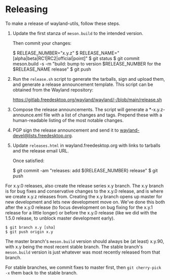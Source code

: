 Releasing
=========

To make a release of wayland-utils, follow these steps.

1. Update the first stanza of `meson.build` to the intended version.

   Then commit your changes:

	$ RELEASE_NUMBER="x.y.z"
	$ RELEASE_NAME="[alpha|beta|RC1|RC2|official|point]"
	$ git status
	$ git commit meson.build -s -m "build: bump to version $RELEASE_NUMBER for the $RELEASE_NAME release"
	$ git push

2. Run the `release.sh` script to generate the tarballs, sign and upload them,
   and generate a release announcement template.  This script can be obtained
   from the Wayland repository:

   https://gitlab.freedesktop.org/wayland/wayland/-/blob/main/release.sh

3. Compose the release announcements.  The script will generate a *-x.y.z-announce.eml
   file with a list of changes and tags.  Prepend these with a human-readable
   listing of the most notable changes.

4. PGP sign the release announcement and send it to
   <wayland-devel@lists.freedesktop.org>.

5. Update `releases.html` in wayland.freedesktop.org with links to tarballs and
   the release email URL.

   Once satisfied:

	$ git commit -am "releases: add ${RELEASE_NUMBER} release"
	$ git push

For x.y.0 releases, also create the release series x.y branch.  The x.y branch
is for bug fixes and conservative changes to the x.y.0 release, and is where we
create x.y.z releases from.  Creating the x.y branch opens up master for new
development and lets new development move on.  We've done this both after the
x.y.0 release (to focus development on bug fixing for the x.y.1 release for a
little longer) or before the x.y.0 release (like we did with the 1.5.0 release,
to unblock master development early).

	$ git branch x.y [sha]
	$ git push origin x.y

The master branch's `meson.build` version should always be (at least) x.y.90,
with x.y being the most recent stable branch.  The stable branch's `meson.build`
version is just whatever was most recently released from that branch.

For stable branches, we commit fixes to master first, then `git cherry-pick -x`
them back to the stable branch.
